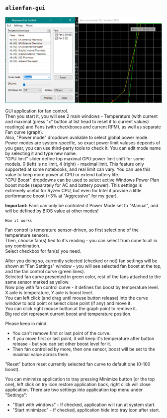 ## `alienfan-gui`

![alienfan-gui](/Doc/img/alienfan.png?raw=true)

GUI application for fan control.  
Then you start it, you will see 2 main windows - Temperaturs (with current and maximal (press "x" button at list head to reset it to current values) readings) and Fans (with checkboxes and current RPM), as well as separate Fan curve (graph).  
Also, "Power mode" dropdown avaliable to select global power mode. Power modes are system-specific, so exact power limit valuses depends of you gear, you can use third-party tools to check it. You can edit mode name by selecting it and type new name.  
"GPU limit" slider define top maximal GPU power limit shift for some models. 0 (left) is no limit, 4 (right) - maximal limit. This feature only supported at some notebooks, and real limit can vary. You can use this value to keep more power at CPU or extend battery life.  
"CPU Boost" dropdowns can be used to select active Windows Power Plan boost mode (separately for AC and battery power). This settings is extremely useful for Ryzen CPU, but even for Intel it provide a little performance boost (+3% at "Aggressive" for my gear).  

**Important:** Fans can only be controled if Power Mode set to "Manual", and will be defined by BIOS value at other modes!

```
How it works
```

Fan control is temerature sensor-driven, so first select one of the temperature sensors.  
Then, choose fan(s) tied to it's reading - you can select from none to all in any combination.  
Select checkbox for fan(s) you need.

After you doing so, currently selected (checked or not) fan settings will be shown at "Fan Settings" window - you will see selected fan boost at the top, and the fan control curve (green lines).  
Selected fan curve presented in green color, rest of the fans attached to the same sensor marked as yellow.  
Now play with fan control curve - it defines fan boost by temperature level. X axle is temperature, Y axle is boost level.  
You can left click (and drag until mouse button release) into the curve window to add point or select close point (if any) and move it.  
You can click right mouse button at the graph point to remove it.  
Big red dot represent current boost and temperature position.  

Please keep in mind:
- You can't remove first or last point of the curve.
- If you move first or last point, it will keep it's temperature after button release - but you can set other boost level for it.
- Then fan controlled by more, then one sensor, boost will be set to the maximal value across them. 

"Reset" button reset currently selected fan curve to default one (0-100 boost).

You can minimize application to tray pressing Minimize button (or the top one), left click on try icon restore application back, right click will close application.
There are two settings into application top menu under "Settings":
- "Start with windows" - If checked, application will run at system start.
- "Start minimized" - If checked, application hide into tray icon after start.
